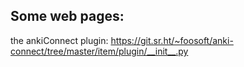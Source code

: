 ## Some web pages:

the ankiConnect plugin: https://git.sr.ht/~foosoft/anki-connect/tree/master/item/plugin/__init__.py
